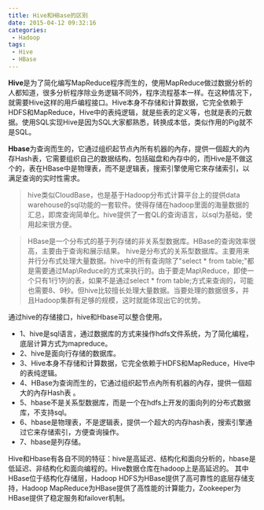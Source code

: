 ```yaml
---
title: Hive和HBase的区别
date: 2015-04-12 09:32:16
categories:
 - Hadoop
tags:
 - Hive
 - HBase
---
```

**Hive**是为了简化编写MapReduce程序而生的，使用MapReduce做过数据分析的人都知道，很多分析程序除业务逻辑不同外，程序流程基本一样。在这种情况下，就需要Hive这样的用戶编程接口。Hive本身不存储和计算数据，它完全依赖于HDFS和MapReduce，Hive中的表纯逻辑，就是些表的定义等，也就是表的元数据。使用SQL实现Hive是因为SQL大家都熟悉，转换成本低，类似作用的Pig就不是SQL。
<!-- more -->
**Hbase**为查询而生的，它通过组织起节点內所有机器的內存，提供一個超大的內存Hash表，它需要组织自己的数据结构，包括磁盘和內存中的，而Hive是不做这个的，表在HBase中是物理表，而不是逻辑表，搜索引擎使用它來存储索引，以满足查询的实时性需求。
>hive类似CloudBase，也是基于Hadoop分布式计算平台上的提供data warehouse的sql功能的一套软件。使得存储在hadoop里面的海量数据的汇总，即席查询简单化。hive提供了一套QL的查询语言，以sql为基础，使用起来很方便。

>HBase是一个分布式的基于列存储的非关系型数据库。HBase的查询效率很高，主要由于查询和展示结果。 
hive是分布式的关系型数据库。主要用来并行分布式处理大量数据。hive中的所有查询除了"select * from table;"都是需要通过Map\Reduce的方式来执行的。由于要走Map\Reduce，即使一个只有1行1列的表，如果不是通过select * from table;方式来查询的，可能也需要8、9秒。但hive比较擅长处理大量数据。当要处理的数据很多，并且Hadoop集群有足够的规模，这时就能体现出它的优势。

通过hive的存储接口，hive和Hbase可以整合使用。

- 1、hive是sql语言，通过数据库的方式来操作hdfs文件系统，为了简化编程，底层计算方式为mapreduce。
- 2、hive是面向行存储的数据库。 
- 3、Hive本身不存储和计算数据，它完全依赖于HDFS和MapReduce，Hive中的表纯逻辑。
- 4、HBase为查询而生的，它通过组织起节点內所有机器的內存，提供一個超大的內存Hash表 。
- 5、hbase不是关系型数据库，而是一个在hdfs上开发的面向列的分布式数据库，不支持sql。 
- 6、hbase是物理表，不是逻辑表，提供一个超大的内存hash表，搜索引擎通过它来存储索引，方便查询操作。
- 7、hbase是列存储。

Hive和Hbase有各自不同的特征：hive是高延迟、结构化和面向分析的，hbase是低延迟、非结构化和面向编程的。Hive数据仓库在hadoop上是高延迟的。 
其中HBase位于结构化存储层，Hadoop HDFS为HBase提供了高可靠性的底层存储支持，Hadoop MapReduce为HBase提供了高性能的计算能力，Zookeeper为HBase提供了稳定服务和failover机制。
